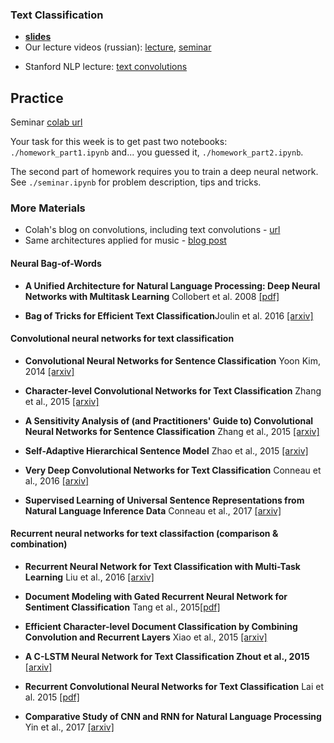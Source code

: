### Text Classification
- __[slides](https://github.com/yandexdataschool/nlp_course/blob/master/resources/slides/lecture2_text_classification.pdf)__
- Our lecture videos (russian): [lecture](https://yadi.sk/i/lIcXiNuBXNAWzg), [seminar](https://yadi.sk/i/2xYHH0Fj1vb82A)
* Stanford NLP lecture: [text convolutions](https://www.youtube.com/watch?v=nzSPZyjGlWI)

## Practice

Seminar [colab url](https://colab.research.google.com/github/yandexdataschool/nlp_course/blob/master/week2_classification/seminar.ipynb)

Your task for this week is to get past two notebooks: `./homework_part1.ipynb` and... you guessed it, `./homework_part2.ipynb`. 

The second part of homework requires you to train a deep neural network. See `./seminar.ipynb` for problem description, tips and tricks.


### More Materials
* Colah's blog on convolutions, including text convolutions - [url](http://colah.github.io/posts/2014-07-Understanding-Convolutions/)
* Same architectures applied for music - [blog post](http://benanne.github.io/2014/08/05/spotify-cnns.html)

#### Neural Bag-of-Words

- **A Unified Architecture for Natural Language Processing: Deep Neural Networks with Multitask Learning** Collobert et al. 2008 [[pdf]](https://ronan.collobert.com/pub/matos/2008_nlp_icml.pdf)

- **Bag of Tricks for Efficient Text Classification**Joulin et al. 2016 [[arxiv]](https://arxiv.org/abs/1607.01759)

#### Convolutional neural networks for text classification

- **Convolutional Neural Networks for Sentence Classification** Yoon Kim, 2014 [[arxiv]](https://arxiv.org/abs/1408.5882)

- **Character-level Convolutional Networks for Text Classification** Zhang et al., 2015 [[arxiv]](https://arxiv.org/abs/1509.01626)

- **A Sensitivity Analysis of (and Practitioners' Guide to) Convolutional Neural Networks for Sentence Classification** Zhang et al., 2015 [[arxiv]](https://arxiv.org/abs/1510.03820)

- **Self-Adaptive Hierarchical Sentence Model** Zhao et al., 2015 [[arxiv]](https://arxiv.org/abs/1504.05070)

- **Very Deep Convolutional Networks for Text Classification** Conneau et al., 2016 [[arxiv]](https://arxiv.org/abs/1606.01781)

- **Supervised Learning of Universal Sentence Representations from Natural Language Inference Data** Conneau et al., 2017 [[arxiv]](https://arxiv.org/abs/1705.02364)


#### Recurrent neural networks for text classifaction (comparison & combination)

- **Recurrent Neural Network for Text Classification with Multi-Task Learning** Liu et al., 2016 [[arxiv]](https://arxiv.org/abs/1605.05101)

- **Document Modeling with Gated Recurrent Neural Network for Sentiment Classification** Tang et al., 2015[[pdf]](http://aclweb.org/anthology/D15-1167)

- **Efficient Character-level Document Classification by Combining Convolution and Recurrent Layers** Xiao et al., 2015 [[arxiv]](https://arxiv.org/abs/1602.00367)

- **A C-LSTM Neural Network for Text Classification Zhout et al., 2015** [[arxiv]](https://arxiv.org/abs/1511.08630)

- **Recurrent Convolutional Neural Networks for Text Classification** Lai et al. 2015 [[pdf]](https://www.aaai.org/ocs/index.php/AAAI/AAAI15/paper/download/9745/9552)

- **Comparative Study of CNN and RNN for Natural Language Processing** Yin et al., 2017 [[arxiv]](https://arxiv.org/abs/1702.01923)
